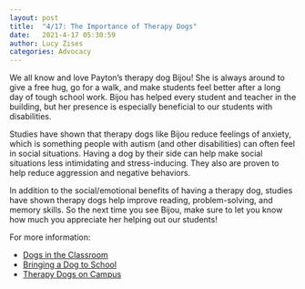 ```yaml
---
layout: post
title:  "4/17: The Importance of Therapy Dogs"
date:   2021-4-17 05:30:59
author: Lucy Zises
categories: Advocacy
---
```


We all know and love Payton’s therapy dog Bijou! She is always around to give a free hug, go for a walk, and make students feel better after a long day of tough school work. Bijou has helped every student and teacher in the building, but her presence is especially beneficial to our students with disabilities.

Studies have shown that therapy dogs like Bijou reduce feelings of anxiety, which is something people with autism (and other disabilities) can often feel in social situations. Having a dog by their side can help make social situations less intimidating and stress-inducing. They also are proven to help reduce aggression and negative behaviors.

In addition to the social/emotional benefits of having a therapy dog, studies have shown therapy dogs help improve reading, problem-solving, and memory skills. So the next time you see Bijou, make sure to let you know how much you appreciate her helping out our students!

For more information:
- [Dogs in the Classroom](https://www.weareteachers.com/dogs-in-the-classroom/#:~:text=Dogs%20in%20the%20classroom%20provide,emotional%20health%20benefits%20for%20students.&text=In%20other%20words%2C%20just%20being,them%20to%20focus%20on%20learning)
- [Bringing a Dog to School](https://www.edutopia.org/article/bringing-dog-school)
- [Therapy Dogs on Campus](https://www.therapydogs.com/therapy-dogs-classrooms-campuses/)
